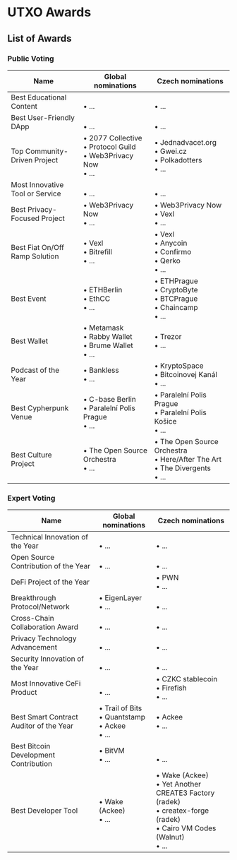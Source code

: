 # UTXO Awards

## List of Awards

### Public Voting

| Name | Global nominations | Czech nominations |
| --- | ---| --- |
| Best Educational Content | <br> • ... | <br> • ... |
| Best User-Friendly DApp | <br> • ... | <br> • ... |
| Top Community-Driven Project | • 2077 Collective<br> • Protocol Guild <br>• Web3Privacy Now<br> • ... | • Jednadvacet.org<br> • Gwei.cz<br>• Polkadotters<br> • ... |
| Most Innovative Tool or Service | <br> • ... | <br> • ... |
| Best Privacy-Focused Project | • Web3Privacy Now<br> • ... | • Web3Privacy Now<br> • Vexl<br> • ... |
| Best Fiat On/Off Ramp Solution | • Vexl<br> • Bitrefill<br> • ... | • Vexl<br> • Anycoin<br> • Confirmo<br> • Qerko<br> • ... |
| Best Event | • ETHBerlin<br>• EthCC<br> • ... | • ETHPrague<br>• CryptoByte<br>• BTCPrague<br>• Chaincamp<br> • ... |
| Best Wallet | • Metamask<br>• Rabby Wallet<br>• Brume Wallet<br> • ... | • Trezor<br> • ... |
| Podcast of the Year | • Bankless<br> • ... | • KryptoSpace<br>• Bitcoinovej Kanál<br> • ... |
| Best Cypherpunk Venue | • C-base Berlin<br>• Paralelní Polis Prague<br> • ... | • Paralelní Polis Prague<br>• Paralelní Polis Košice<br> • ... |
| Best Culture Project | • The Open Source Orchestra<br> • ... | • The Open Source Orchestra<br> • Here/After The Art<br> • The Divergents<br> • ... |

### Expert Voting

| Name | Global nominations | Czech nominations |
| --- | ---| --- |
| Technical Innovation of the Year | <br> • ... | <br> • ... |
| Open Source Contribution of the Year | <br> • ... | <br> • ... |
| DeFi Project of the Year || • PWN<br> • ... | <br> • ... |
| Breakthrough Protocol/Network | • EigenLayer<br> • ... | <br> • ... |
| Cross-Chain Collaboration Award | <br> • ... | <br> • ... |
| Privacy Technology Advancement | <br> • ... | <br> • ... | 
| Security Innovation of the Year | <br> • ... | <br> • ... |
| Most Innovative CeFi Product | <br> • ... | • CZKC stablecoin<br>• Firefish<br> • ... | 
| Best Smart Contract Auditor of the Year | • Trail of Bits<br>• Quantstamp<br>• Ackee<br> • ...| • Ackee<br> • ... |
| Best Bitcoin Development Contribution | • BitVM<br> • ... | <br> • ... |
| Best Developer Tool | • Wake (Ackee)<br> • ... | • Wake (Ackee)<br>• Yet Another CREATE3 Factory (radek)<br>• createx-forge (radek)<br>• Cairo VM Codes (Walnut)<br> • ... |

